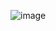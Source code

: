![image](https://user-images.githubusercontent.com/69111936/177780162-deccb6a1-fe9f-417f-b10f-73ec58a6801a.png)
